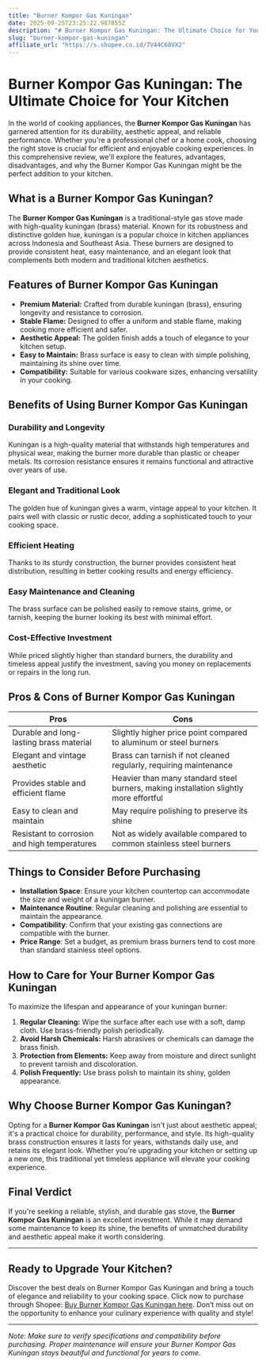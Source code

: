 ```yaml
---
title: "Burner Kompor Gas Kuningan"
date: 2025-09-25T23:25:22.987855Z
description: "# Burner Kompor Gas Kuningan: The Ultimate Choice for Your Kitchen..."
slug: "burner-kompor-gas-kuningan"
affiliate_url: "https://s.shopee.co.id/7V44C68VX2"
---
```

# Burner Kompor Gas Kuningan: The Ultimate Choice for Your Kitchen

In the world of cooking appliances, the **Burner Kompor Gas Kuningan** has garnered attention for its durability, aesthetic appeal, and reliable performance. Whether you're a professional chef or a home cook, choosing the right stove is crucial for efficient and enjoyable cooking experiences. In this comprehensive review, we'll explore the features, advantages, disadvantages, and why the Burner Kompor Gas Kuningan might be the perfect addition to your kitchen.

## What is a Burner Kompor Gas Kuningan?

The **Burner Kompor Gas Kuningan** is a traditional-style gas stove made with high-quality kuningan (brass) material. Known for its robustness and distinctive golden hue, kuningan is a popular choice in kitchen appliances across Indonesia and Southeast Asia. These burners are designed to provide consistent heat, easy maintenance, and an elegant look that complements both modern and traditional kitchen aesthetics.

## Features of Burner Kompor Gas Kuningan

- **Premium Material:** Crafted from durable kuningan (brass), ensuring longevity and resistance to corrosion.
- **Stable Flame:** Designed to offer a uniform and stable flame, making cooking more efficient and safer.
- **Aesthetic Appeal:** The golden finish adds a touch of elegance to your kitchen setup.
- **Easy to Maintain:** Brass surface is easy to clean with simple polishing, maintaining its shine over time.
- **Compatibility:** Suitable for various cookware sizes, enhancing versatility in your cooking.

## Benefits of Using Burner Kompor Gas Kuningan

### Durability and Longevity

Kuningan is a high-quality material that withstands high temperatures and physical wear, making the burner more durable than plastic or cheaper metals. Its corrosion resistance ensures it remains functional and attractive over years of use.

### Elegant and Traditional Look

The golden hue of kuningan gives a warm, vintage appeal to your kitchen. It pairs well with classic or rustic decor, adding a sophisticated touch to your cooking space.

### Efficient Heating

Thanks to its sturdy construction, the burner provides consistent heat distribution, resulting in better cooking results and energy efficiency.

### Easy Maintenance and Cleaning

The brass surface can be polished easily to remove stains, grime, or tarnish, keeping the burner looking its best with minimal effort.

### Cost-Effective Investment

While priced slightly higher than standard burners, the durability and timeless appeal justify the investment, saving you money on replacements or repairs in the long run.

## Pros & Cons of Burner Kompor Gas Kuningan

| Pros | Cons |
|--------|--------|
| Durable and long-lasting brass material | Slightly higher price point compared to aluminum or steel burners |
| Elegant and vintage aesthetic | Brass can tarnish if not cleaned regularly, requiring maintenance |
| Provides stable and efficient flame | Heavier than many standard steel burners, making installation slightly more effortful |
| Easy to clean and maintain | May require polishing to preserve its shine |
| Resistant to corrosion and high temperatures | Not as widely available compared to common stainless steel burners |

## Things to Consider Before Purchasing

- **Installation Space**: Ensure your kitchen countertop can accommodate the size and weight of a kuningan burner.
- **Maintenance Routine**: Regular cleaning and polishing are essential to maintain the appearance.
- **Compatibility**: Confirm that your existing gas connections are compatible with the burner.
- **Price Range**: Set a budget, as premium brass burners tend to cost more than standard stainless steel options.

## How to Care for Your Burner Kompor Gas Kuningan

To maximize the lifespan and appearance of your kuningan burner:

1. **Regular Cleaning:** Wipe the surface after each use with a soft, damp cloth. Use brass-friendly polish periodically.
2. **Avoid Harsh Chemicals:** Harsh abrasives or chemicals can damage the brass finish.
3. **Protection from Elements:** Keep away from moisture and direct sunlight to prevent tarnish and discoloration.
4. **Polish Frequently:** Use brass polish to maintain its shiny, golden appearance.

## Why Choose Burner Kompor Gas Kuningan?

Opting for a **Burner Kompor Gas Kuningan** isn't just about aesthetic appeal; it's a practical choice for durability, performance, and style. Its high-quality brass construction ensures it lasts for years, withstands daily use, and retains its elegant look. Whether you're upgrading your kitchen or setting up a new one, this traditional yet timeless appliance will elevate your cooking experience.

## Final Verdict

If you're seeking a reliable, stylish, and durable gas stove, the **Burner Kompor Gas Kuningan** is an excellent investment. While it may demand some maintenance to keep its shine, the benefits of unmatched durability and aesthetic appeal make it worth considering.

---

## Ready to Upgrade Your Kitchen? 

Discover the best deals on Burner Kompor Gas Kuningan and bring a touch of elegance and reliability to your cooking space. Click now to purchase through Shopee: [Buy Burner Kompor Gas Kuningan here](https://s.shopee.co.id/7V44C68VX2). Don’t miss out on the opportunity to enhance your culinary experience with quality and style!

---

*Note: Make sure to verify specifications and compatibility before purchasing. Proper maintenance will ensure your Burner Kompor Gas Kuningan stays beautiful and functional for years to come.*